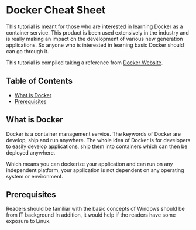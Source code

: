 # Docker Cheat Sheet
This tutorial is meant for those who are interested in learning Docker as a container service. This product is been used extensively in the industry and is really making an impact on the development of various new generation applications. So anyone who is interested in learning basic Docker should can go through it.

This tutorial is compiled taking a reference from [Docker Website](www.docker.com//).

## Table of Contents
* [What is Docker](#what-is-docker)
* [Prerequisites](#Prerequisites)

## What is Docker
Docker is a container management service. The keywords of Docker are develop, ship and run anywhere. The whole idea of Docker is for developers to easily develop applications, ship them into containers which can then be deployed anywhere.

Which means you can dockerize your application and can run on any independent platform, your application is not dependent on any operating system or environment.

## Prerequisites
Readers should be familiar with the basic concepts of Windows should be from IT background In addition, it would help if the readers have some exposure to Linux.
